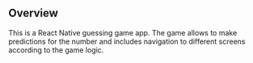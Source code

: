 ## Overview

This is a React Native guessing game app. The game allows to make predictions for the number and includes navigation to different screens according to the game logic.